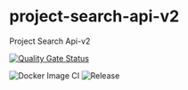 # project-search-api-v2
Project Search Api-v2

[![Quality Gate Status](https://sonarcloud.io/api/project_badges/measure?project=ashishcyn_project-search-api-v2&metric=alert_status)](https://sonarcloud.io/dashboard?id=ashishcyn_project-search-api-v2)


![Docker Image CI](https://github.com/ashishcyn/project-search-api-v2/workflows/Docker%20Image%20CI/badge.svg)
![Release](https://github.com/ashishcyn/project-search-api-v2/workflows/Release/badge.svg)
